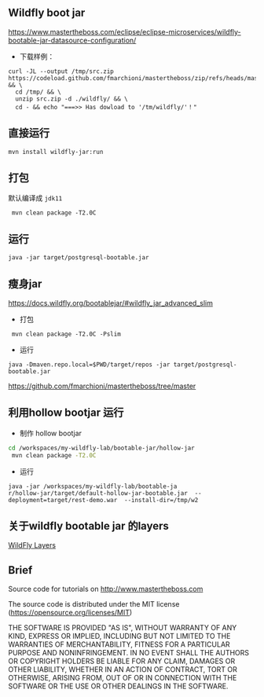 
## Wildfly boot jar

https://www.mastertheboss.com/eclipse/eclipse-microservices/wildfly-bootable-jar-datasource-configuration/


- 下载样例：

```
curl -JL --output /tmp/src.zip  https://codeload.github.com/fmarchioni/mastertheboss/zip/refs/heads/master && \
  cd /tmp/ && \
  unzip src.zip -d ./wildfly/ && \
  cd - && echo "===>> Has dowload to '/tm/wildfly/'！"
```
## 直接运行

```shell
mvn install wildfly-jar:run
```

## 打包

默认编译成 `jdk11`

```shell
 mvn clean package -T2.0C  
```

## 运行

```shell
java -jar target/postgresql-bootable.jar
```

## 瘦身jar

https://docs.wildfly.org/bootablejar/#wildfly_jar_advanced_slim

- 打包
```shell
 mvn clean package -T2.0C -Pslim
```

- 运行 

```shell
java -Dmaven.repo.local=$PWD/target/repos -jar target/postgresql-bootable.jar
```

https://github.com/fmarchioni/mastertheboss/tree/master


## 利用hollow bootjar 运行

- 制作 hollow bootjar 

```bash
cd /workspaces/my-wildfly-lab/bootable-jar/hollow-jar
 mvn clean package -T2.0C
```
- 运行

```
java -jar /workspaces/my-wildfly-lab/bootable-ja
r/hollow-jar/target/default-hollow-jar-bootable.jar  --deployment=target/rest-demo.war  --install-dir=/tmp/w2
```

## 关于wildfly bootable jar 的layers

[WildFly Layers ][layers]


## Brief

Source code for tutorials on http://www.mastertheboss.com

The source code is distributed under the MIT license (https://opensource.org/licenses/MIT)

THE SOFTWARE IS PROVIDED "AS IS", WITHOUT WARRANTY OF ANY KIND, EXPRESS OR IMPLIED, INCLUDING BUT NOT LIMITED TO THE WARRANTIES OF MERCHANTABILITY, FITNESS FOR A PARTICULAR PURPOSE AND NONINFRINGEMENT. IN NO EVENT SHALL THE AUTHORS OR COPYRIGHT HOLDERS BE LIABLE FOR ANY CLAIM, DAMAGES OR OTHER LIABILITY, WHETHER IN AN ACTION OF CONTRACT, TORT OR OTHERWISE, ARISING FROM, OUT OF OR IN CONNECTION WITH THE SOFTWARE OR THE USE OR OTHER DEALINGS IN THE SOFTWARE.


[layers]:https://docs.wildfly.org/29/Bootable_Guide.html#wildfly_layers